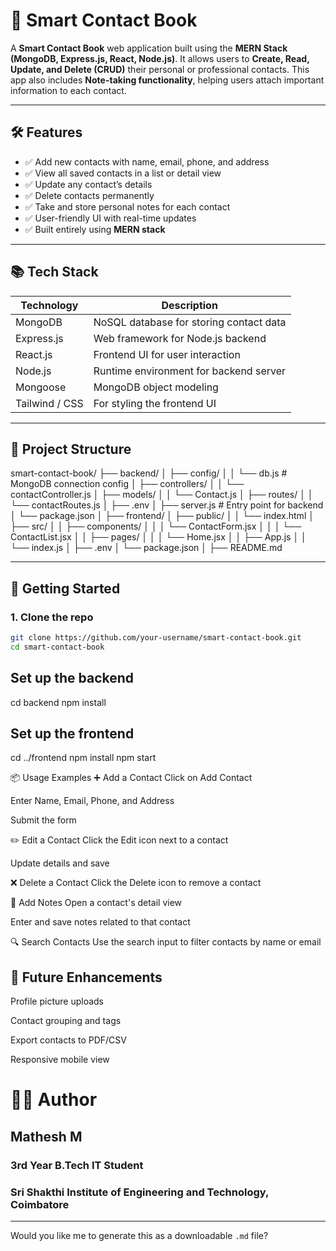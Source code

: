 # 📘 Smart Contact Book

A **Smart Contact Book** web application built using the **MERN Stack (MongoDB, Express.js, React, Node.js)**.
It allows users to **Create, Read, Update, and Delete (CRUD)** their personal or professional contacts. This app also includes **Note-taking functionality**, helping users attach important information to each contact.

---

## 🛠️ Features

- ✅ Add new contacts with name, email, phone, and address
- ✅ View all saved contacts in a list or detail view
- ✅ Update any contact’s details
- ✅ Delete contacts permanently
- ✅ Take and store personal notes for each contact
- ✅ User-friendly UI with real-time updates
- ✅ Built entirely using **MERN stack**

---

## 📚 Tech Stack

| Technology      | Description                             |
| --------------- | --------------------------------------- |
| MongoDB         | NoSQL database for storing contact data |
| Express.js      | Web framework for Node.js backend       |
| React.js        | Frontend UI for user interaction        |
| Node.js         | Runtime environment for backend server  |
| Mongoose        | MongoDB object modeling                 |
| Tailwind  / CSS | For styling the frontend UI             |

---

## 📂 Project Structure



smart-contact-book/
├── backend/
│ ├── config/
│ │ └── db.js # MongoDB connection config
│ ├── controllers/
│ │ └── contactController.js
│ ├── models/
│ │ └── Contact.js
│ ├── routes/
│ │ └── contactRoutes.js
│ ├── .env
│ ├── server.js # Entry point for backend
│ └── package.json
│
├── frontend/
│ ├── public/
│ │ └── index.html
│ ├── src/
│ │ ├── components/
│ │ │ └── ContactForm.jsx
│ │ │ └── ContactList.jsx
│ │ ├── pages/
│ │ │ └── Home.jsx
│ │ ├── App.js
│ │ └── index.js
│ ├── .env
│ └── package.json
│
├── README.md



---

## 🚀 Getting Started

### 1. Clone the repo

```bash
git clone https://github.com/your-username/smart-contact-book.git
cd smart-contact-book

```

## Set up the backend

cd backend
npm install

## Set up the frontend

cd ../frontend
npm install
npm start


📦 Usage Examples
➕ Add a Contact
Click on Add Contact

Enter Name, Email, Phone, and Address

Submit the form

✏️ Edit a Contact
Click the Edit icon next to a contact

Update details and save

❌ Delete a Contact
Click the Delete icon to remove a contact

📝 Add Notes
Open a contact's detail view

Enter and save notes related to that contact

🔍 Search Contacts
Use the search input to filter contacts by name or email



## 📌 Future Enhancements

Profile picture uploads

Contact grouping and tags

Export contacts to PDF/CSV

Responsive mobile view

# 🙋‍♂️ Author
## Mathesh M
### 3rd Year B.Tech IT Student
### Sri Shakthi Institute of Engineering and Technology, Coimbatore



---

Would you like me to generate this as a downloadable `.md` file?
